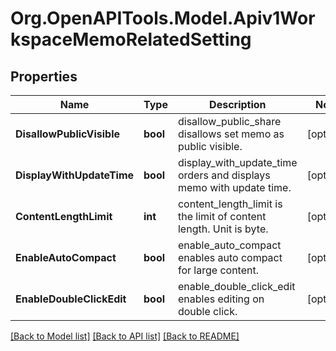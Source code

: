 # Org.OpenAPITools.Model.Apiv1WorkspaceMemoRelatedSetting

## Properties

Name | Type | Description | Notes
------------ | ------------- | ------------- | -------------
**DisallowPublicVisible** | **bool** | disallow_public_share disallows set memo as public visible. | [optional] 
**DisplayWithUpdateTime** | **bool** | display_with_update_time orders and displays memo with update time. | [optional] 
**ContentLengthLimit** | **int** | content_length_limit is the limit of content length. Unit is byte. | [optional] 
**EnableAutoCompact** | **bool** | enable_auto_compact enables auto compact for large content. | [optional] 
**EnableDoubleClickEdit** | **bool** | enable_double_click_edit enables editing on double click. | [optional] 

[[Back to Model list]](../README.md#documentation-for-models) [[Back to API list]](../README.md#documentation-for-api-endpoints) [[Back to README]](../README.md)

